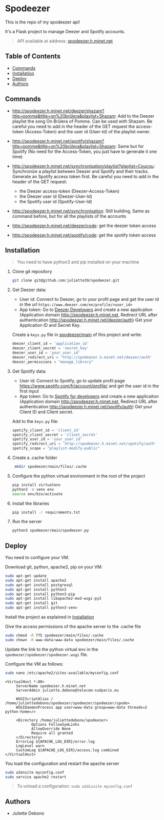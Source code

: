 # Spodeezer

This is the repo of my spodeezer api!

It's a Flask project to manage Deezer and Spotify accounts.

> API available at address: [spodeezer.h.minet.net](http://spodeezer.h.minet.net)

## Table of Contents

- [Commands](#commands)
- [Installation](#installation)
- [Deploy](#deploy)
- [Authors](#authors)

## Commands

- http://spodeezer.h.minet.net/deezer/shazam?title=pomme&title=on%20brûlera&playlist=Shazam:
    Add to the Deezer playlist the song On Brûlera of Pomme. 
    Can be used with Shazam.
    Be careful you need to add in the header of the GET request the access-token (Access-Token) 
    and the user id (User-Id) of the playlist owner.
- http://spodeezer.h.minet.net/spotify/shazam?title=pomme&title=on%20brûlera&playlist=Shazam:
    Same but for Spotify (No need for the Access-Token, you just have to generate it one time)
- http://spodeezer.h.minet.net/synchronisation/playlist?playlist=Coucou:
    Synchronize a playlist between Deezer and Spotify and their tracks.
    Generate an Spotify access token first.
    Be careful you need to add in the header of the GET request:
  - the Deezer access-token (Deezer-Access-Token)
  - the Deezer user id (Deezer-User-Id)
  - the Spotify user id (Spotify-User-Id)

- http://spodeezer.h.minet.net/synchronisation: Still building,
    Same as command before, but for all the playlists of the accounts
- http://spodeezer.h.minet.net/deezer/code: get the deezer token access
- http://spodeezer.h.minet.net/spotify/code: get the spotify token access

## Installation

> You need to have python3 and pip installed on your machine

1. Clone git repository

    ```bash
    git clone git@github.com:juliette39/spodeezer.git
    ```

2. Get Deezer data:
   - User id: Connect to Deezer, go to your profil page and get the user id in the url `https://www.deezer.com/en/profile/<user_id>`
   - App token:
   Go to [Deezer Developers](https://developers.deezer.com/myapps) and create a new applicaiton 
   (Application domain http://spodeezer.h.minet.net, Redirect URL after authentication http://spodeezer.h.minet.net/deezer/auth)
   Get your Application ID and Secret Key.
   
   Create a `keys.py` file in [spodeezer/main](spodeezer/main) of this project and write:

    ```py
    deezer_client_id = 'application_id'
    deezer_client_secret = 'secret_key'
    deezer_user_id = 'your_user_id'
    deezer_redirect_uri = 'http://spodeezer.h.minet.net/deezer/auth'
    deezer_permissions = "manage_library"
    ```

3. Get Spotify data:
   - User id: Connect to Spotify, go to update profil page https://www.spotify.com/fr/account/profile/ and get the user id in the first input
   - App token:
   Go to [Spotify for developers](https://developer.spotify.com/dashboard) and create a new applicaiton 
   (Application domain http://spodeezer.h.minet.net, Redirect URL after authentication http://spodeezer.h.minet.net/spotify/auth)
   Get your Client ID and Client secret.
   
   Add to the `keys.py` file:

    ```py
    spotify_client_id = 'client_id'
    spotify_client_secret = 'client_secret'
    spotify_user_id = 'your_user_id'
    spotify_redirect_uri = 'http://spodeezer.h.minet.net/spotify/auth'
    spotify_scope = "playlist-modify-public"
    ```

4. Create a .cache folder
    
   ```bash
    mkdir spodeezer/main/files/.cache
    ```

5. Configure the python virtual environment in the root of the project

    ```bash
    pip install virtualenv
    python3 -m venv env
    source env/bin/activate
    ```
   
6. Install the libraries

    ```bash
    pip install -r requirements.txt
   ```

7. Run the server

    ```bash
    python3 spodeezer/main/spodeezer.py
    ```

## Deploy

You need to configure your VM.

Download git, python, apache2, pip on your VM:
    
```bash
sudo apt-get update
sudo apt-get install apache2
sudo apt-get install postgresql
sudo apt-get install python3
sudo apt-get install python3-pip
sudo apt-get install libapache2-mod-wsgi-py3
sudo apt-get install git
sudo apt-get install python3-venv
```

Install the project as explained in [Installation](#installation)

Give the access permissions of the apache server to the .cache file

```bash
sudo chmod -R 775 spodeezer/main/files/.cache
sudo chown -R www-data:www-data spodeezer/main/files/.cache
```

Update the link to the python virtual env in the ` spodeezer/spodeezer/spodeezer.wsgi` file.

Configure the VM as follows:

```bash
sudo nano /etc/apache2/sites-available/myconfig.conf
```

```
<VirtualHost *:80>
     ServerName spodeezer.h.minet.net
     ServerAdmin juliette.debono@telecom-sudparis.eu

     WSGIScriptAlias / /home/juliettedebono/spodeezer/spodeezer/spodeezer/spode>
     WSGIDaemonProcess app user=www-data group=www-data threads=2 python-home=/>

     <Directory /home/juliettedebono/spodeezer>
            Options FollowSymLinks
            AllowOverride None
            Require all granted
     </Directory>
     ErrorLog ${APACHE_LOG_DIR}/error.log
     LogLevel warn
     CustomLog ${APACHE_LOG_DIR}/access.log combined
</VirtualHost>
```

You load the configuration and restart the apache server
```bash
sudo a2ensite myconfig.conf
sudo service apache2 restart
```

> To unload a configuration: `sudo a2dissite myconfig.conf`

## Authors

- Juliette Debono
